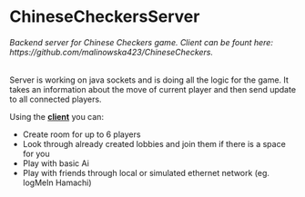 # ChineseCheckersServer
<h6>Backend server for Chinese Checkers game. Client can be fount here: https://github.com/malinowska423/ChineseCheckers.</h6>
<p>
Server is working on java sockets and is doing all the logic for the game. It takes an information about the move of current player and 
then send update to all connected players. 
</p><p>
Using the <b><a href=https://github.com/malinowska423/ChineseCheckers>client</a></b> you can: 
<ul>
<li> Create room for up to 6 players </li>
<li> Look through already created lobbies and join them if there is a space for you </li>
<li> Play with basic Ai </li>
<li> Play with friends through local or simulated ethernet network (eg. logMeIn Hamachi)
</ul>
</p>
